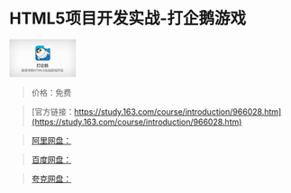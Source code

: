 # HTML5项目开发实战-打企鹅游戏

![img](../../../assets/study163/free/6608569558771821383.jpg)

> 价格：免费

> [官方链接：https://study.163.com/course/introduction/966028.htm](https://study.163.com/course/introduction/966028.htm)

> [阿里网盘：]()

> [百度网盘：]()

> [夸克网盘：]()
